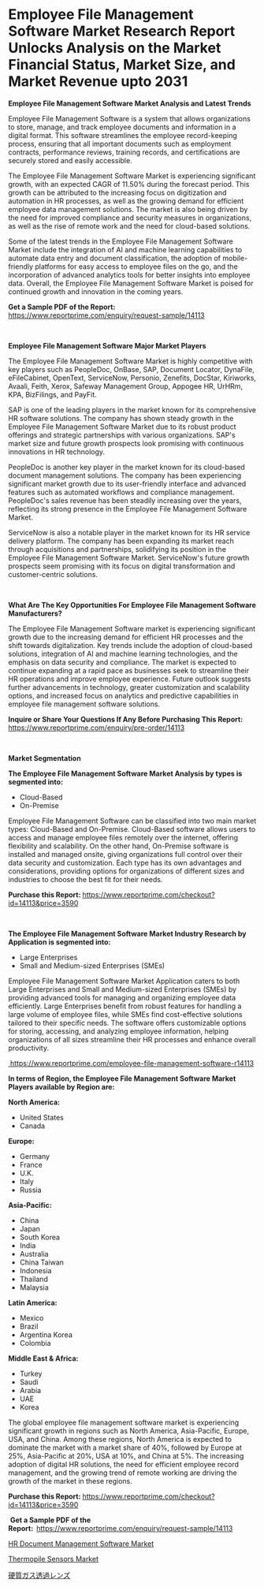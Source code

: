 <p><h1>Employee File Management Software Market Research Report Unlocks Analysis on the Market Financial Status, Market Size, and Market Revenue upto 2031</h1></p><p><strong>Employee File Management Software Market Analysis and Latest Trends</strong></p>
<p><p>Employee File Management Software is a system that allows organizations to store, manage, and track employee documents and information in a digital format. This software streamlines the employee record-keeping process, ensuring that all important documents such as employment contracts, performance reviews, training records, and certifications are securely stored and easily accessible.</p><p>The Employee File Management Software Market is experiencing significant growth, with an expected CAGR of 11.50% during the forecast period. This growth can be attributed to the increasing focus on digitization and automation in HR processes, as well as the growing demand for efficient employee data management solutions. The market is also being driven by the need for improved compliance and security measures in organizations, as well as the rise of remote work and the need for cloud-based solutions.</p><p>Some of the latest trends in the Employee File Management Software Market include the integration of AI and machine learning capabilities to automate data entry and document classification, the adoption of mobile-friendly platforms for easy access to employee files on the go, and the incorporation of advanced analytics tools for better insights into employee data. Overall, the Employee File Management Software Market is poised for continued growth and innovation in the coming years.</p></p>
<p><strong>Get a Sample PDF of the Report:&nbsp;</strong> <a href="https://www.reportprime.com/enquiry/request-sample/14113">https://www.reportprime.com/enquiry/request-sample/14113</a></p>
<p>&nbsp;</p>
<p><strong>Employee File Management Software Major Market Players</strong></p>
<p><p>The Employee File Management Software Market is highly competitive with key players such as PeopleDoc, OnBase, SAP, Document Locator, DynaFile, eFileCabinet, OpenText, ServiceNow, Personio, Zenefits, DocStar, Kiriworks, Avaali, Feith, Xerox, Safeway Management Group, Appogee HR, UrHRm, KPA, BizFilings, and PayFit.</p><p>SAP is one of the leading players in the market known for its comprehensive HR software solutions. The company has shown steady growth in the Employee File Management Software Market due to its robust product offerings and strategic partnerships with various organizations. SAP's market size and future growth prospects look promising with continuous innovations in HR technology.</p><p>PeopleDoc is another key player in the market known for its cloud-based document management solutions. The company has been experiencing significant market growth due to its user-friendly interface and advanced features such as automated workflows and compliance management. PeopleDoc's sales revenue has been steadily increasing over the years, reflecting its strong presence in the Employee File Management Software Market.</p><p>ServiceNow is also a notable player in the market known for its HR service delivery platform. The company has been expanding its market reach through acquisitions and partnerships, solidifying its position in the Employee File Management Software Market. ServiceNow's future growth prospects seem promising with its focus on digital transformation and customer-centric solutions.</p></p>
<p>&nbsp;</p>
<p><strong>What Are The Key Opportunities For Employee File Management Software Manufacturers?</strong></p>
<p><p>The Employee File Management Software market is experiencing significant growth due to the increasing demand for efficient HR processes and the shift towards digitalization. Key trends include the adoption of cloud-based solutions, integration of AI and machine learning technologies, and the emphasis on data security and compliance. The market is expected to continue expanding at a rapid pace as businesses seek to streamline their HR operations and improve employee experience. Future outlook suggests further advancements in technology, greater customization and scalability options, and increased focus on analytics and predictive capabilities in employee file management software solutions.</p></p>
<p><strong>Inquire or Share Your Questions If Any Before Purchasing This Report:</strong> <a href="https://www.reportprime.com/enquiry/pre-order/14113">https://www.reportprime.com/enquiry/pre-order/14113</a></p>
<p>&nbsp;</p>
<p><strong>Market Segmentation</strong></p>
<p><strong>The Employee File Management Software Market Analysis by types is segmented into:</strong></p>
<p><ul><li>Cloud-Based</li><li>On-Premise</li></ul></p>
<p><p>Employee File Management Software can be classified into two main market types: Cloud-Based and On-Premise. Cloud-Based software allows users to access and manage employee files remotely over the internet, offering flexibility and scalability. On the other hand, On-Premise software is installed and managed onsite, giving organizations full control over their data security and customization. Each type has its own advantages and considerations, providing options for organizations of different sizes and industries to choose the best fit for their needs.</p></p>
<p><strong>Purchase this Report:&nbsp;</strong><a href="https://www.reportprime.com/checkout?id=14113&price=3590">https://www.reportprime.com/checkout?id=14113&price=3590</a></p>
<p>&nbsp;</p>
<p><strong>The Employee File Management Software Market Industry Research by Application is segmented into:</strong></p>
<p><ul><li>Large Enterprises</li><li>Small and Medium-sized Enterprises (SMEs)</li></ul></p>
<p><p>Employee File Management Software Market Application caters to both Large Enterprises and Small and Medium-sized Enterprises (SMEs) by providing advanced tools for managing and organizing employee data efficiently. Large Enterprises benefit from robust features for handling a large volume of employee files, while SMEs find cost-effective solutions tailored to their specific needs. The software offers customizable options for storing, accessing, and analyzing employee information, helping organizations of all sizes streamline their HR processes and enhance overall productivity.</p></p>
<p><a href="https://www.reportprime.com/employee-file-management-software-r14113">&nbsp;https://www.reportprime.com/employee-file-management-software-r14113</a></p>
<p><strong>In terms of Region, the Employee File Management Software Market Players available by Region are:</strong></p>
<p>
    <p> <strong> North America: </strong>
        <ul>
            <li>United States</li>
            <li>Canada</li>
        </ul>
        </p> 
    <p> <strong> Europe: </strong>
        <ul>
            <li>Germany</li>
            <li>France</li>
            <li>U.K.</li>
            <li>Italy</li>
            <li>Russia</li>
        </ul>
        </p> 
    <p> <strong> Asia-Pacific: </strong>
        <ul>
            <li>China</li>
            <li>Japan</li>
            <li>South Korea</li>
            <li>India</li>
            <li>Australia</li>
            <li>China Taiwan</li>
            <li>Indonesia</li>
            <li>Thailand</li>
            <li>Malaysia</li>
        </ul>
        </p> 
    <p> <strong> Latin America: </strong>
        <ul>
            <li>Mexico</li>
            <li>Brazil</li>
            <li>Argentina Korea</li>
            <li>Colombia</li>
        </ul>
        </p> 
    <p> <strong> Middle East & Africa: </strong>
        <ul>
            <li>Turkey</li>
            <li>Saudi</li>
            <li>Arabia</li>
            <li>UAE</li>
            <li>Korea</li>
        </ul>
    </p>
    </p>
<p><p>The global employee file management software market is experiencing significant growth in regions such as North America, Asia-Pacific, Europe, USA, and China. Among these regions, North America is expected to dominate the market with a market share of 40%, followed by Europe at 25%, Asia-Pacific at 20%, USA at 10%, and China at 5%. The increasing adoption of digital HR solutions, the need for efficient employee record management, and the growing trend of remote working are driving the growth of the market in these regions.</p></p>
<p><strong>Purchase this Report: </strong><a href="https://www.reportprime.com/checkout?id=14113&price=3590">https://www.reportprime.com/checkout?id=14113&price=3590</a></p>
<p>&nbsp;<strong>Get a Sample PDF of the Report:&nbsp;&nbsp;</strong><a href="https://www.reportprime.com/enquiry/request-sample/14113">https://www.reportprime.com/enquiry/request-sample/14113</a></p>
<p><strong></strong></p>
<p><p><a href="https://github.com/mbisetmhermsr/Market-Research-Report-List-2/blob/main/hr-document-management-software-market.md">HR Document Management Software Market</a></p><p><a href="https://crocus-run-b5a.notion.site/Thermopile-Sensors-Market-Analysis-and-Sze-Forecasted-for-period-from-2024-to-2031-526c99e38f804114a416dd2d434253a0">Thermopile Sensors Market</a></p><p><a href="https://github.com/RodHoppe07/Market-Research-Report-List-1/blob/main/181063925093.md">硬質ガス透過レンズ</a></p></p>
